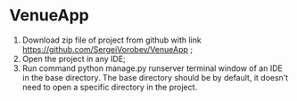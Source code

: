 # VenueApp
1.	Download zip file of project from github with link https://github.com/SergeiVorobev/VenueApp ;
2.	Open the project in any IDE;
3.	Run command python manage.py runserver terminal window of an IDE  in the base directory. 
The base directory should be by default, it doesn’t need to open a specific directory in the project.
